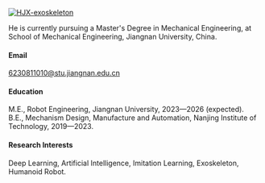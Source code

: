 

[![HJX-exoskeleton](https://img.shields.io/badge/HJX-exoskeleton-github-blue?logo=github)](https://github.com/HJX-exoskeleton)

He is currently pursuing a Master's Degree in Mechanical Engineering, at School of Mechanical Engineering, Jiangnan University, China.

#### Email
6230811010@stu.jiangnan.edu.cn

#### Education
M.E., Robot Engineering, Jiangnan University, 2023—2026 (expected).\
B.E., Mechanism Design, Manufacture and Automation, Nanjing Institute of Technology, 2019—2023.

#### Research Interests
Deep Learning, Artificial Intelligence, Imitation Learning, Exoskeleton, Humanoid Robot.

